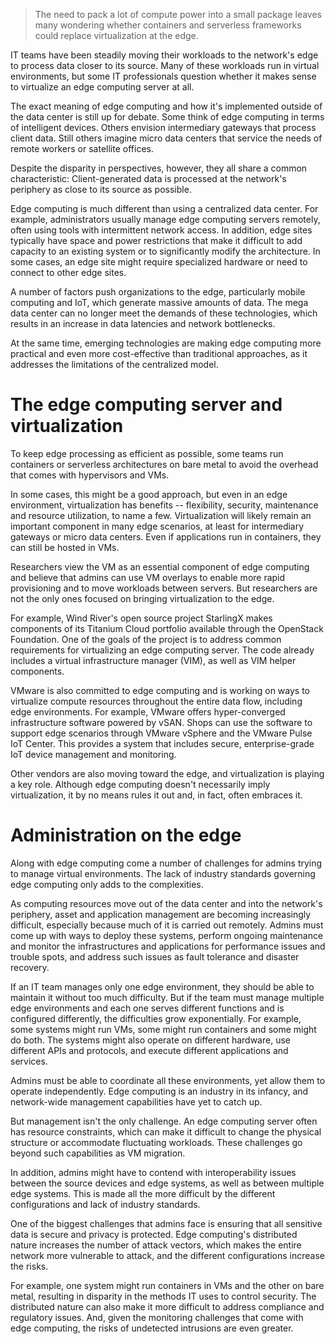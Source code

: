 
> The need to pack a lot of compute power into a small package leaves many wondering whether containers and serverless frameworks could replace virtualization at the edge.

IT teams have been steadily moving their workloads to the network's edge to process data closer to its source. Many of these workloads run in virtual environments, but some IT professionals question whether it makes sense to virtualize an edge computing server at all. 

The exact meaning of edge computing and how it's implemented outside of the data center is still up for debate. Some think of edge computing in terms of intelligent devices. Others envision intermediary gateways that process client data. Still others imagine micro data centers that service the needs of remote workers or satellite offices.

Despite the disparity in perspectives, however, they all share a common characteristic: Client-generated data is processed at the network's periphery as close to its source as possible.

Edge computing is much different than using a centralized data center. For example, administrators usually manage edge computing servers remotely, often using tools with intermittent network access. In addition, edge sites typically have space and power restrictions that make it difficult to add capacity to an existing system or to significantly modify the architecture. In some cases, an edge site might require specialized hardware or need to connect to other edge sites.

A number of factors push organizations to the edge, particularly mobile computing and IoT, which generate massive amounts of data. The mega data center can no longer meet the demands of these technologies, which results in an increase in data latencies and network bottlenecks.

At the same time, emerging technologies are making edge computing more practical and even more cost-effective than traditional approaches, as it addresses the limitations of the centralized model.

# The edge computing server and virtualization

To keep edge processing as efficient as possible, some teams run containers or serverless architectures on bare metal to avoid the overhead that comes with hypervisors and VMs.

In some cases, this might be a good approach, but even in an edge environment, virtualization has benefits -- flexibility, security, maintenance and resource utilization, to name a few. Virtualization will likely remain an important component in many edge scenarios, at least for intermediary gateways or micro data centers. Even if applications run in containers, they can still be hosted in VMs.

Researchers view the VM as an essential component of edge computing and believe that admins can use VM overlays to enable more rapid provisioning and to move workloads between servers. But researchers are not the only ones focused on bringing virtualization to the edge.

For example, Wind River's open source project StarlingX makes components of its Titanium Cloud portfolio available through the OpenStack Foundation. One of the goals of the project is to address common requirements for virtualizing an edge computing server. The code already includes a virtual infrastructure manager (VIM), as well as VIM helper components.

VMware is also committed to edge computing and is working on ways to virtualize compute resources throughout the entire data flow, including edge environments. For example, VMware offers hyper-converged infrastructure software powered by vSAN. Shops can use the software to support edge scenarios through VMware vSphere and the VMware Pulse IoT Center. This provides a system that includes secure, enterprise-grade IoT device management and monitoring.

Other vendors are also moving toward the edge, and virtualization is playing a key role. Although edge computing doesn't necessarily imply virtualization, it by no means rules it out and, in fact, often embraces it.

# Administration on the edge

Along with edge computing come a number of challenges for admins trying to manage virtual environments. The lack of industry standards governing edge computing only adds to the complexities.

As computing resources move out of the data center and into the network's periphery, asset and application management are becoming increasingly difficult, especially because much of it is carried out remotely. Admins must come up with ways to deploy these systems, perform ongoing maintenance and monitor the infrastructures and applications for performance issues and trouble spots, and address such issues as fault tolerance and disaster recovery.

If an IT team manages only one edge environment, they should be able to maintain it without too much difficulty. But if the team must manage multiple edge environments and each one serves different functions and is configured differently, the difficulties grow exponentially. For example, some systems might run VMs, some might run containers and some might do both. The systems might also operate on different hardware, use different APIs and protocols, and execute different applications and services.

Admins must be able to coordinate all these environments, yet allow them to operate independently. Edge computing is an industry in its infancy, and network-wide management capabilities have yet to catch up.

But management isn't the only challenge. An edge computing server often has resource constraints, which can make it difficult to change the physical structure or accommodate fluctuating workloads. These challenges go beyond such capabilities as VM migration.

In addition, admins might have to contend with interoperability issues between the source devices and edge systems, as well as between multiple edge systems. This is made all the more difficult by the different configurations and lack of industry standards.

One of the biggest challenges that admins face is ensuring that all sensitive data is secure and privacy is protected. Edge computing's distributed nature increases the number of attack vectors, which makes the entire network more vulnerable to attack, and the different configurations increase the risks.

For example, one system might run containers in VMs and the other on bare metal, resulting in disparity in the methods IT uses to control security. The distributed nature can also make it more difficult to address compliance and regulatory issues. And, given the monitoring challenges that come with edge computing, the risks of undetected intrusions are even greater.